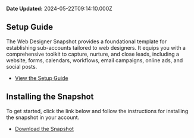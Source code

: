 **Date Updated:** 2024-05-22T09:14:10.000Z

## Setup Guide

The Web Designer Snapshot provides a foundational template for establishing sub-accounts tailored to web designers. It equips you with a comprehensive toolkit to capture, nurture, and close leads, including a website, forms, calendars, workflows, email campaigns, online ads, and social posts.

* [View the Setup Guide](https://playbooks.gohighlevel.com/web-designer)

  
## Installing the Snapshot

To get started, click the link below and follow the instructions for installing the snapshot in your account.

* [Download the Snapshot](https://affiliates.gohighlevel.com/?fp%5Fref=ghl-main&share=YV1shuXLJBhNITDLMjIh)